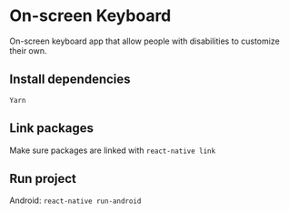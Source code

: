 # On-screen Keyboard
On-screen keyboard app that allow people with disabilities to customize their own.

## Install dependencies

``` Yarn ```

## Link packages
Make sure packages are linked with ``` react-native link ```

## Run project
Android: ``` react-native run-android ```
